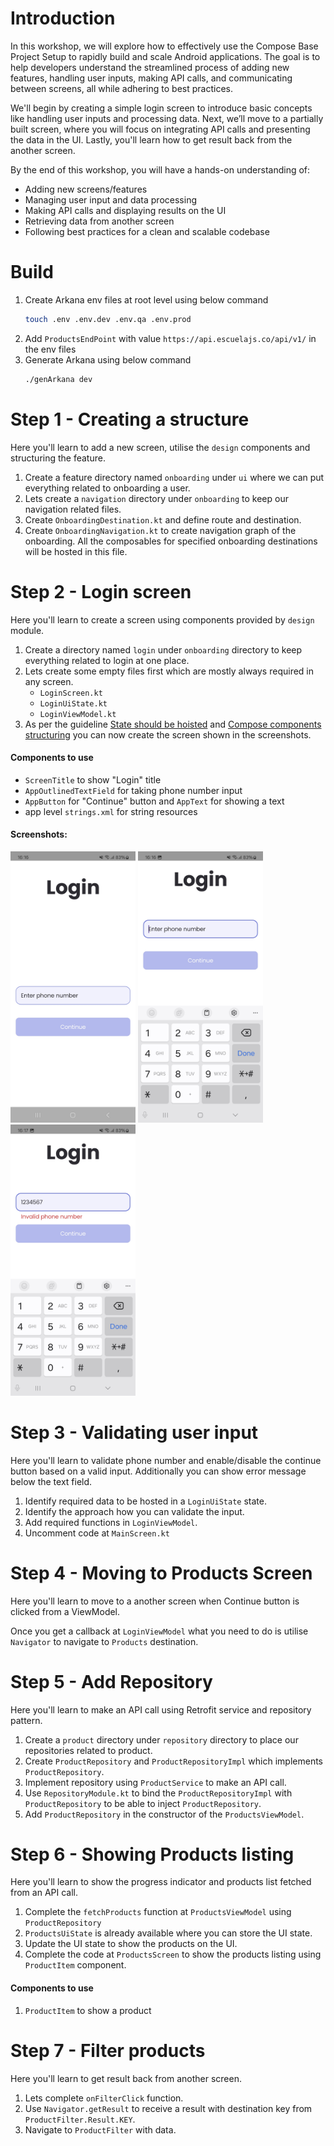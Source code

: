 # Introduction

In this workshop, we will explore how to effectively use the Compose Base Project Setup to rapidly
build and scale Android applications. The goal is to help developers understand the streamlined
process of adding new features, handling user inputs, making API calls, and communicating between
screens, all while adhering to best practices.

We'll begin by creating a simple login screen to introduce basic concepts like handling user inputs
and processing data. Next, we’ll move to a partially built screen, where you will focus on
integrating API calls and presenting the data in the UI. Lastly, you'll learn how to get result back from the another screen.

By the end of this workshop, you will have a hands-on understanding of:

* Adding new screens/features
* Managing user input and data processing
* Making API calls and displaying results on the UI
* Retrieving data from another screen
* Following best practices for a clean and scalable codebase

# Build

1. Create Arkana env files at root level using below command
    ```bash
    touch .env .env.dev .env.qa .env.prod
    ```
2. Add `ProductsEndPoint` with value `https://api.escuelajs.co/api/v1/` in the env files
3. Generate Arkana using below command
    ```bash
   ./genArkana dev
    ```

# Step 1 - Creating a structure

Here you'll learn to add a new screen, utilise the `design` components and structuring the feature.

1. Create a feature directory named `onboarding` under `ui` where we can put everything related to onboarding a user.
2. Lets create a `navigation` directory under `onboarding` to keep our navigation related files.
3. Create `OnboardingDestination.kt` and define route and destination.
4. Create `OnboardingNavigation.kt` to create navigation graph of the onboarding. All the composables for specified onboarding destinations will be hosted in this file.

# Step 2 - Login screen

Here you'll learn to create a screen using components provided by `design` module.

1. Create a directory named `login` under `onboarding` directory to keep everything related to login at one place.
2. Lets create some empty files first which are mostly always required in any screen.
    * `LoginScreen.kt`
    * `LoginUiState.kt`
    * `LoginViewModel.kt`
3. As per the guideline [State should be hoisted](https://simformsolutionspvtltd.sharepoint.com/sites/android30/SitePages/Jetpack-Compose-Guidelines.aspx#state-should-be-hoisted) and [Compose components structuring](https://simformsolutionspvtltd.sharepoint.com/sites/android30/SitePages/Jetpack-Compose-Guidelines.aspx#compose-components-structuring) you can now create the screen shown in the screenshots.

#### Components to use

* `ScreenTitle` to show "Login" title
* `AppOutlinedTextField` for taking phone number input
* `AppButton` for "Continue" button and `AppText` for showing a text
* app level `strings.xml` for string resources

#### Screenshots:

<img src="resource/LoginScreen-1.jpg" width="200">
<img src="resource/LoginScreen-Keyboard.jpg" width="200">
<img src="resource/LoginScreen-Error.jpg" width="200">

# Step 3 - Validating user input

Here you'll learn to validate phone number and enable/disable the continue button based on a valid input. Additionally you can show error message below the text field.

1. Identify required data to be hosted in a `LoginUiState` state.
2. Identify the approach how you can validate the input.
3. Add required functions in `LoginViewModel`.
4. Uncomment code at `MainScreen.kt`

# Step 4 - Moving to Products Screen

Here you'll learn to move to a another screen when Continue button is clicked from a ViewModel.

Once you get a callback at `LoginViewModel` what you need to do is utilise `Navigator` to navigate to `Products` destination.

# Step 5 - Add Repository

Here you'll learn to make an API call using Retrofit service and repository pattern.

1. Create a `product` directory under `repository` directory to place our repositories related to product.
2. Create `ProductRepository` and `ProductRepositoryImpl` which implements `ProductRepository`.
3. Implement repository using `ProductService` to make an API call.
4. Use `RepositoryModule.kt` to bind the `ProductRepositoryImpl` with `ProductRepository` to be able to inject `ProductRepository`.
5. Add `ProductRepository` in the constructor of the `ProductsViewModel`.

# Step 6 - Showing Products listing

Here you'll learn to show the progress indicator and products list fetched from an API call.

1. Complete the `fetchProducts` function at `ProductsViewModel` using `ProductRepository` 
2. `ProductsUiState` is already available where you can store the UI state.
3. Update the UI state to show the products on the UI.
4. Complete the code at `ProductsScreen` to show the products listing using `ProductItem` component.

#### Components to use

1. `ProductItem` to show a product

# Step 7 - Filter products

Here you'll learn to get result back from another screen.

1. Lets complete `onFilterClick` function.
2. Use `Navigator.getResult` to receive a result with destination key from `ProductFilter.Result.KEY`.
3. Navigate to `ProductFilter` with data.
